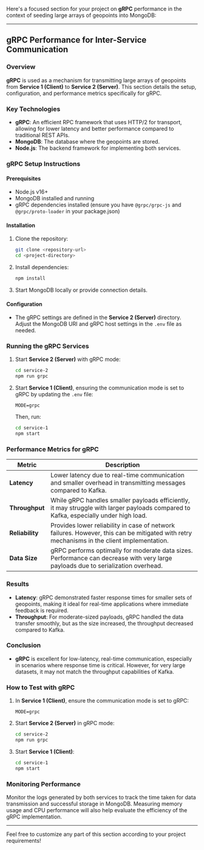 Here's a focused section for your project on **gRPC** performance in the context of seeding large arrays of geopoints into MongoDB:

---

## gRPC Performance for Inter-Service Communication

### Overview

**gRPC** is used as a mechanism for transmitting large arrays of geopoints from **Service 1 (Client)** to **Service 2 (Server)**. This section details the setup, configuration, and performance metrics specifically for gRPC.

### Key Technologies

- **gRPC**: An efficient RPC framework that uses HTTP/2 for transport, allowing for lower latency and better performance compared to traditional REST APIs.
- **MongoDB**: The database where the geopoints are stored.
- **Node.js**: The backend framework for implementing both services.

### gRPC Setup Instructions

#### Prerequisites

- Node.js v16+
- MongoDB installed and running
- gRPC dependencies installed (ensure you have `@grpc/grpc-js` and `@grpc/proto-loader` in your package.json)

#### Installation

1. Clone the repository:

   ```bash
   git clone <repository-url>
   cd <project-directory>
   ```

2. Install dependencies:

   ```bash
   npm install
   ```

3. Start MongoDB locally or provide connection details.

#### Configuration

- The gRPC settings are defined in the **Service 2 (Server)** directory. Adjust the MongoDB URI and gRPC host settings in the `.env` file as needed.

### Running the gRPC Services

1. Start **Service 2 (Server)** with gRPC mode:

   ```bash
   cd service-2
   npm run grpc
   ```

2. Start **Service 1 (Client)**, ensuring the communication mode is set to gRPC by updating the `.env` file:

   ```
   MODE=grpc
   ```

   Then, run:

   ```bash
   cd service-1
   npm start
   ```

### Performance Metrics for gRPC

| Metric          | Description                                                                                                                                |
| --------------- | ------------------------------------------------------------------------------------------------------------------------------------------ |
| **Latency**     | Lower latency due to real-time communication and smaller overhead in transmitting messages compared to Kafka.                              |
| **Throughput**  | While gRPC handles smaller payloads efficiently, it may struggle with larger payloads compared to Kafka, especially under high load.       |
| **Reliability** | Provides lower reliability in case of network failures. However, this can be mitigated with retry mechanisms in the client implementation. |
| **Data Size**   | gRPC performs optimally for moderate data sizes. Performance can decrease with very large payloads due to serialization overhead.          |

### Results

- **Latency**: gRPC demonstrated faster response times for smaller sets of geopoints, making it ideal for real-time applications where immediate feedback is required.
- **Throughput**: For moderate-sized payloads, gRPC handled the data transfer smoothly, but as the size increased, the throughput decreased compared to Kafka.

### Conclusion

- **gRPC** is excellent for low-latency, real-time communication, especially in scenarios where response time is critical. However, for very large datasets, it may not match the throughput capabilities of Kafka.

### How to Test with gRPC

1. In **Service 1 (Client)**, ensure the communication mode is set to gRPC:

   ```
   MODE=grpc
   ```

2. Start **Service 2 (Server)** in gRPC mode:

   ```bash
   cd service-2
   npm run grpc
   ```

3. Start **Service 1 (Client)**:

   ```bash
   cd service-1
   npm start
   ```

### Monitoring Performance

Monitor the logs generated by both services to track the time taken for data transmission and successful storage in MongoDB. Measuring memory usage and CPU performance will also help evaluate the efficiency of the gRPC implementation.

---

Feel free to customize any part of this section according to your project requirements!
